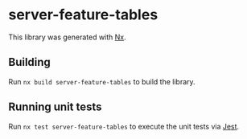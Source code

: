 # server-feature-tables

This library was generated with [Nx](https://nx.dev).

## Building

Run `nx build server-feature-tables` to build the library.

## Running unit tests

Run `nx test server-feature-tables` to execute the unit tests via [Jest](https://jestjs.io).
